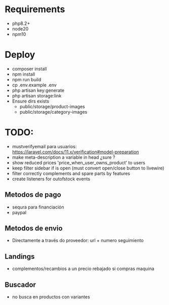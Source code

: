 # Requirements
 - php8.2+
 - node20
 - npm10

# Deploy
 - composer install
 - npm install
 - npm run build
 - cp .env.example .env
 - php artisan key:generate
 - php artisan storage:link
 - Ensure dirs exists
   - public/storage/product-images
   - public/storage/category-images

# TODO:
 - mustverifyemail para usuarios: https://laravel.com/docs/11.x/verification#model-preparation
 - make meta-description a variable in head ¿sure   ?
 - show reduced prices 'price_when_user_owns_product' to users
 - keep filter sidebar if is open (must convert open/close button to livewire)
 - filter correctly complements and spare parts by features
 - create listeners for outofstock events

 ## Metodos de pago
 - sequra para financiación
 - paypal

 ## Metodos de envio
 - Directamente a través do proveedor: url + numero seguimiento

 ## Landings
 - complementos/recambios a un precio rebajado si compras maquina

 ## Buscador
 - no busca en productos con variantes

